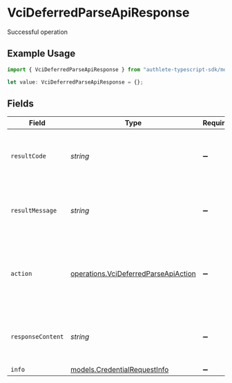 # VciDeferredParseApiResponse

Successful operation

## Example Usage

```typescript
import { VciDeferredParseApiResponse } from "authlete-typescript-sdk/models/operations";

let value: VciDeferredParseApiResponse = {};
```

## Fields

| Field                                                                                        | Type                                                                                         | Required                                                                                     | Description                                                                                  |
| -------------------------------------------------------------------------------------------- | -------------------------------------------------------------------------------------------- | -------------------------------------------------------------------------------------------- | -------------------------------------------------------------------------------------------- |
| `resultCode`                                                                                 | *string*                                                                                     | :heavy_minus_sign:                                                                           | The code which represents the result of the API call.                                        |
| `resultMessage`                                                                              | *string*                                                                                     | :heavy_minus_sign:                                                                           | A short message which explains the result of the API call.                                   |
| `action`                                                                                     | [operations.VciDeferredParseApiAction](../../models/operations/vcideferredparseapiaction.md) | :heavy_minus_sign:                                                                           | The next action that the deferred credential endpoint should take.                           |
| `responseContent`                                                                            | *string*                                                                                     | :heavy_minus_sign:                                                                           | The content of the response to the request sender.                                           |
| `info`                                                                                       | [models.CredentialRequestInfo](../../models/credentialrequestinfo.md)                        | :heavy_minus_sign:                                                                           | N/A                                                                                          |
